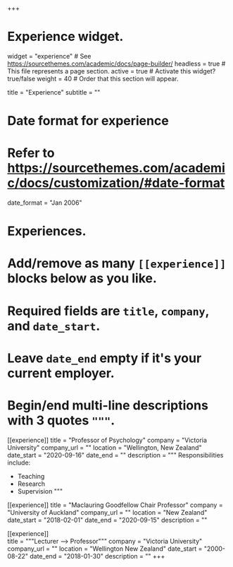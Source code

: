 +++
# Experience widget.
widget = "experience"  # See https://sourcethemes.com/academic/docs/page-builder/
headless = true  # This file represents a page section.
active = true  # Activate this widget? true/false
weight = 40  # Order that this section will appear.

title = "Experience"
subtitle = ""

# Date format for experience
#   Refer to https://sourcethemes.com/academic/docs/customization/#date-format
date_format = "Jan 2006"

# Experiences.
#   Add/remove as many `[[experience]]` blocks below as you like.
#   Required fields are `title`, `company`, and `date_start`.
#   Leave `date_end` empty if it's your current employer.
#   Begin/end multi-line descriptions with 3 quotes `"""`.
[[experience]]
  title = "Professor of Psychology"
  company = "Victoria University"
  company_url = ""
  location = "Wellington, New Zealand"
  date_start = "2020-09-16"
  date_end = ""
  description = """
  Responsibilities include:
  
  * Teaching
  * Research
  * Supervision
  """

[[experience]]
  title = "Maclauring Goodfellow Chair Professor"
  company = "University of Auckland"
  company_url = ""
  location = "New Zealand"
  date_start = "2018-02-01"
  date_end = "2020-09-15"
  description = ""

  
[[experience]]  
 title = """Lecturer --> Professor"""
  company = "Victoria University"
  company_url = ""
  location = "Wellington New Zealand"
  date_start = "2000-08-22"
  date_end = "2018-01-30"
  description = ""
+++
